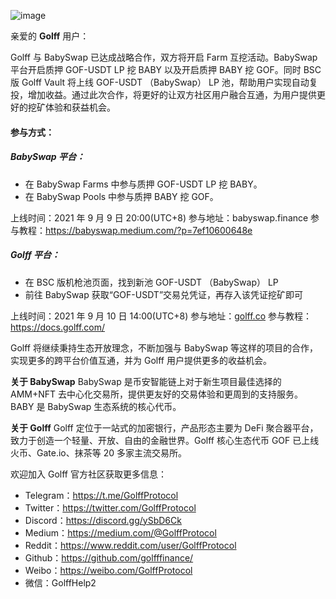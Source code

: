 ![image](https://docs.golff.com/blog/page/37.png)

亲爱的 **Golff** 用户：

Golff 与 BabySwap 已达成战略合作，双方将开启 Farm 互挖活动。BabySwap 平台开启质押 GOF-USDT LP 挖 BABY 以及开启质押 BABY 挖 GOF。同时 BSC 版 Golff Vault 将上线 GOF-USDT （BabySwap） LP 池，帮助用户实现自动复投，增加收益。通过此次合作，将更好的让双方社区用户融合互通，为用户提供更好的挖矿体验和获益机会。

#### 参与方式：

##### BabySwap 平台：

- 在 BabySwap Farms 中参与质押 GOF-USDT LP 挖 BABY。
- 在 BabySwap Pools 中参与质押 BABY 挖 GOF。

上线时间：2021 年 9 月 9 日 20:00(UTC+8)
参与地址：babyswap.finance
参与教程：https://babyswap.medium.com/?p=7ef10600648e

##### Golff 平台：

- 在 BSC 版机枪池页面，找到新池 GOF-USDT （BabySwap） LP
- 前往 BabySwap 获取“GOF-USDT”交易兑凭证，再存入该凭证挖矿即可

上线时间：2021 年 9 月 10 日 14:00(UTC+8)
参与地址：[golff.co](https://golff.co/)
参与教程：https://docs.golff.com/

Golff 将继续秉持生态开放理念，不断加强与 BabySwap 等这样的项目的合作，实现更多的跨平台价值互通，并为 Golff 用户提供更多的收益机会。



**关于 BabySwap**
BabySwap 是币安智能链上对于新生项目最佳选择的 AMM+NFT 去中心化交易所，提供更友好的交易体验和更周到的支持服务。BABY 是 BabySwap 生态系统的核心代币。

**关于 Golff**
Golff 定位于一站式的加密银行，产品形态主要为 DeFi 聚合器平台，致力于创造一个轻量、开放、自由的金融世界。Golff 核心生态代币 GOF 已上线 火币、Gate.io、抹茶等 20 多家主流交易所。

欢迎加入 Golff 官方社区获取更多信息：

- Telegram：https://t.me/GolffProtocol
- Twitter：https://twitter.com/GolffProtocol
- Discord：https://discord.gg/ySbD6Ck
- Medium：https://medium.com/@GolffProtocol
- Reddit：https://www.reddit.com/user/GolffProtocol
- Github：https://github.com/golfffinance/
- Weibo：https://weibo.com/GolffProtocol
- 微信：GolffHelp2